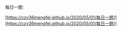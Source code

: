 每日一题:

[https://czy36mengfei.github.io/2020/05/01/每日一题/](https://czy36mengfei.github.io/2020/05/01/每日一题/)